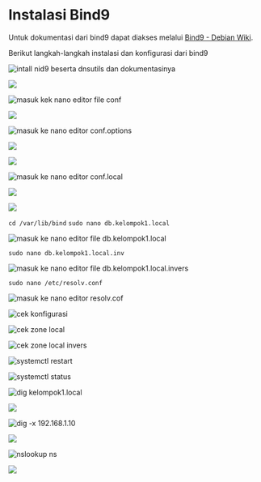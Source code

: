 # Instalasi Bind9
Untuk dokumentasi dari bind9 dapat diakses melalui [Bind9 - Debian Wiki](https://wiki.debian.org/Bind9).

Berikut langkah-langkah instalasi dan konfigurasi dari bind9

![intall nid9 beserta dnsutils dan dokumentasinya](../assets/install-bind9.png)

![](../assets/cd-etc-bind.png)

![masuk kek nano editor file conf](../assets/nano-named.conf.png)

![](../assets/nano-named.conf-edit.png)

![masuk ke nano editor conf.options](../assets/nano-named.conf.options.png)

![](../assets/nano-named.conf.options-edit-1.png)

![](../assets/nano-named.conf.options-edit-2.png)

![masuk ke nano editor conf.local](../assets/nano-named.conf.local.png)

![](../assets/nano-named.conf.local-edit-1.png)

![](../assets/nano-named.conf.local-edit-2.png)

`cd /var/lib/bind`
`sudo nano db.kelompok1.local`

![masuk ke nano editor file db.kelompok1.local](../assets/nano-db.kelompok1.local.png)

`sudo nano db.kelompok1.local.inv`

![masuk ke nano editor file db.kelompok1.local.invers](../assets/nano-db.kelompok1.local.inv.png)

`sudo nano /etc/resolv.conf`

![masuk ke nano editor resolv.cof](../assets/nano-etc-resolv-conf.png)

![cek konfigurasi](../assets/checkconf-named.conf.png)

![cek zone local](../assets/checkzone-db.kelompok1.local.png)

![cek zone local invers](../assets/checkzone-db.kelompok1.local.inv.png)

![systemctl restart](../assets/systemctl-restart.png)

![systemctl status](../assets/systemctl-status.png)

![dig kelompok1.local](../assets/dig-kelompok1.local.png)

![](../assets/dig-kelompok1.local-result.png)

![dig -x 192.168.1.10](../assets/dig--x-192.168.1.10.png)

![](../assets/dig--x-192.168.1.10-result.png)

![nslookup ns](../assets/nslookup-ns.png)

![](../assets/nslookup-ns-result.png)